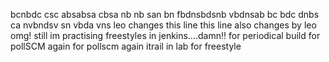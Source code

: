 bcnbdc
csc absabsa
cbsa nb nb
san bn
fbdnsbdsnb
vbdnsab
bc bdc dnbs ca
nvbndsv sn
vbda vns
leo changes this line
this line also changes by leo
omg! still im practising freestyles in jenkins....damn!!
for periodical build
for pollSCM
again for pollscm
again itrail in lab for freestyle
